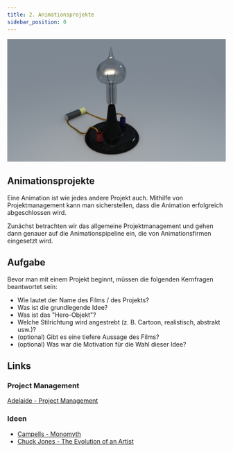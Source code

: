 ```yaml
---
title: 2. Animationsprojekte
sidebar_position: 0
---
```


![](/02_development/images/edison-lightbulb.jpg)

## Animationsprojekte

Eine Animation ist wie jedes andere Projekt auch. Mithilfe von Projektmanagement kann man sicherstellen, dass die Animation erfolgreich abgeschlossen wird.

Zunächst betrachten wir das allgemeine Projektmanagement und gehen dann genauer auf die Animationspipeline ein, die von Animationsfirmen eingesetzt wird.

## Aufgabe

Bevor man mit einem Projekt beginnt, müssen die folgenden Kernfragen beantwortet sein:

* Wie lautet der Name des Films / des Projekts?
* Was ist die grundlegende Idee?
* Was ist das "Hero-Objekt"?
* Welche Stilrichtung wird angestrebt (z. B. Cartoon, realistisch, abstrakt usw.)?
* (optional) Gibt es eine tiefere Aussage des Films?
* (optional) Was war die Motivation für die Wahl dieser Idee?

## Links

### Project Management

[Adelaide - Project Management](https://www.edx.org/course/introduction-project-management-adelaidex-project101x-1)

### Ideen

- [Campells - Monomyth](https://www.youtube.com/watch?v=Hhk4N9A0oCA)
- [Chuck Jones - The Evolution of an Artist](https://www.youtube.com/watch?v=kHpXle4NqWI)

